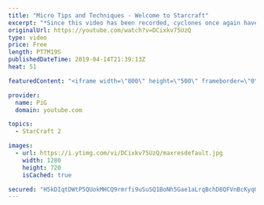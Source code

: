 ```yaml
---
title: "Micro Tips and Techniques - Welcome to Starcraft"
excerpt: "*Since this video has been recorded, cyclones once again have been changed to a previous version so the tip at 3:25 no longer applies to cyclones.  Full Playlist(Videos may not be released yet) https://www.youtube.com/playlist?list=PLFUDU8AOevUfLTtmAeBf1mvJ1VIa7dy0g  Like the content? Then consider to"
originalUrl: https://youtube.com/watch?v=DCixkv75UzQ
type: video
price: Free
length: PT7M19S
publishedDateTime: 2019-04-14T21:39:13Z
heat: 51

featuredContent: "<iframe width=\"800\" height=\"500\" frameborder=\"0\" src=\"https://www.youtube.com/embed/DCixkv75UzQ\" allow=\"accelerometer; autoplay; encrypted-media; gyroscope; picture-in-picture\" allowfullscreen></iframe>"

provider:
  name: PiG
  domain: youtube.com

topics:
  - StarCraft 2

images:
  - url: https://i.ytimg.com/vi/DCixkv75UzQ/maxresdefault.jpg
    width: 1280
    height: 720
    isCached: true

secured: "H5kDIqtDWtP5QUokMHCQ9rmrfi9uSuSQ1BoNh5Gae1aLrqBchD8QFVnBcKyqGyHnleqdmRIgIIOolfd3Fb+xSbO/MGMpGeWXa4PlbHTb9DXb/JvW8/ST3/u0gO+hWQgOcxWISDhYMEVHJozk8w0A77oCZbRFuiV3R3GDBzoL+m3v8RQj8Rom9Dit+DYc+w9rjrVkXxgyDLaPXPo+ao8mbJy6E11dku1Fpc6YG8vAM3yrh3DicnhtVM3BXlxrPX/8sMuoYuIxV8JYAjnFG8HxheoTGjqNZC8mXbP0i06D3WRLPaXYvVgWI2Ws/5d5adnCQdxn0WukdumClTiWR6dz81yP74IQwUPYP3Ou5IBFBsLOv9/4/FHmhbT2EDV8XM2XQFLPN0wp4qKiV3fzAQ5+t9w8lynENSi2yz/Yul0wlR0=;zNMyPXHkP7k3iOgZWJb9tA=="
---
```


